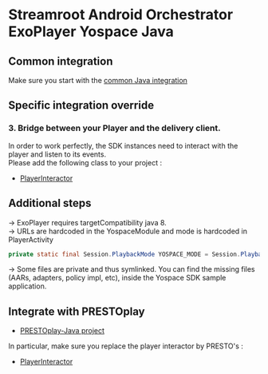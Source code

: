 # Streamroot Android Orchestrator ExoPlayer Yospace Java

## Common integration

Make sure you start with the [common Java integration](https://github.com/streamroot/streamroot-samples/blob/master/orchestrator/android/README.md)

## Specific integration override

### 3. Bridge between your Player and the delivery client.

In order to work perfectly, the SDK instances need to interact with the player and listen to its events.  
Please add the following class to your project :

- [PlayerInteractor](https://github.com/streamroot/streamroot-samples/blob/master/orchestrator/android/ExoPlayer-Yospace-Java/app/src/main/java/io/streamroot/lumen/delivery/client/samples/orchestrator/exoplayer/ExoPlayerInteractor.java)

## Additional steps

-> ExoPlayer requires targetCompatibility java 8.  
-> URLs are hardcoded in the YospaceModule and mode is hardcoded in PlayerActivity

```java
private static final Session.PlaybackMode YOSPACE_MODE = Session.PlaybackMode.LIVE;
```

-> Some files are private and thus symlinked. You can find the missing files (AARs, adapters, policy impl, etc), inside the Yospace SDK sample application. 

## Integrate with PRESTOplay

- [PRESTOplay-Java project](https://github.com/streamroot/streamroot-samples/tree/master/orchestrator/android/PRESTOplay-Java)

In particular, make sure you replace the player interactor by PRESTO's :

- [PlayerInteractor](https://github.com/streamroot/streamroot-samples/blob/master/orchestrator/android/PRESTOplay-Java/app/src/main/java/io/streamroot/lumen/delivery/client/samples/orchestrator/prestoplay/PRESTOPlayerInteractor.java)

